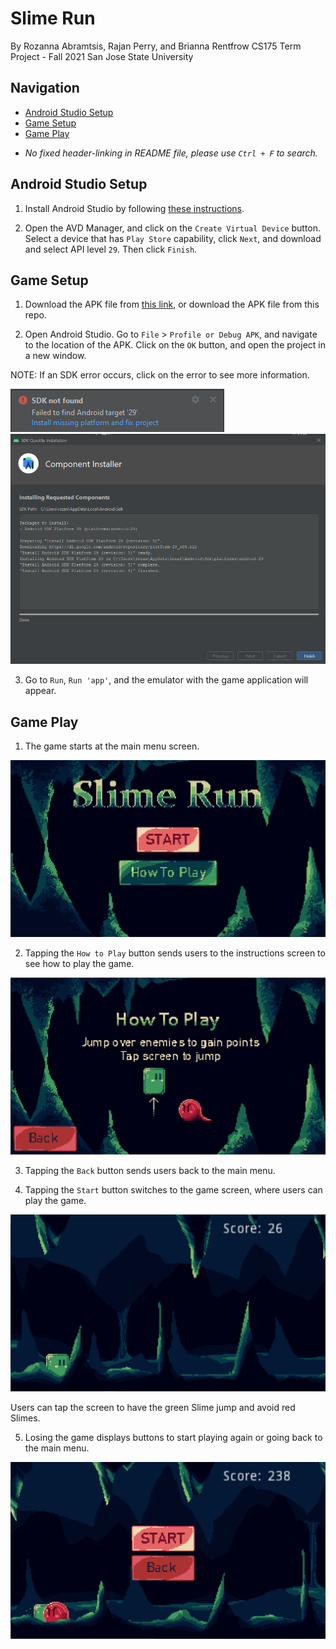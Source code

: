 # Slime Run

By Rozanna Abramtsis, Rajan Perry, and Brianna Rentfrow
CS175 Term Project - Fall 2021
San Jose State University

## Navigation
 - [Android Studio Setup](##android-studio-setup)
 - [Game Setup](##game-setup)
 - [Game Play](##game-play)
 <!-- - [x] test        - THIS ADDS A CHECK-MARKED CHECK BOX -->
 - *No fixed header-linking in README file, please use `Ctrl + F` to search.*

## Android Studio Setup

1. Install Android Studio by following [these instructions](https://developer.android.com/studio/install).

2. Open the AVD Manager, and click on the `Create Virtual Device` button. Select a device that has `Play Store` capability, click `Next`, and download and select API level `29`. Then click `Finish`.

## Game Setup

1. Download the APK file from [this link](https://third-from-the-left.itch.io/slime-runner), or download the APK file from this repo.

2. Open Android Studio. Go to `File` > `Profile or Debug APK`, and navigate to the location of the APK. Click on the `OK` button, and open the project in a new window.

NOTE: If an SDK error occurs, click on the error to see more information.

![SDK-not-found-error.png](images/SDK-not-found-error.png)
![SDK-not-found-error-fix.png](images/SDK-not-found-error-fix.png)

3. Go to `Run`, `Run 'app'`, and the emulator with the game application will appear.

## Game Play

1. The game starts at the main menu screen.

![main-menu.png](images/main-menu.png)

2. Tapping the `How to Play` button sends users to the instructions screen to see how to play the game.

![instructions-menu.png](images/instructions-menu.png)

3. Tapping the `Back` button sends users back to the main menu.

4. Tapping the `Start` button switches to the game screen, where users can play the game.

![start-game.png](images/start-game.png)

Users can tap the screen to have the green Slime jump and avoid red Slimes.

5. Losing the game displays buttons to start playing again or going back to the main menu.

![lose-screen.png](images/lose-screen.png)
